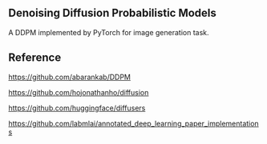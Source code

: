 ## Denoising Diffusion Probabilistic Models

A DDPM implemented by PyTorch for image generation task.

## Reference

https://github.com/abarankab/DDPM

https://github.com/hojonathanho/diffusion

https://github.com/huggingface/diffusers

https://github.com/labmlai/annotated_deep_learning_paper_implementations



